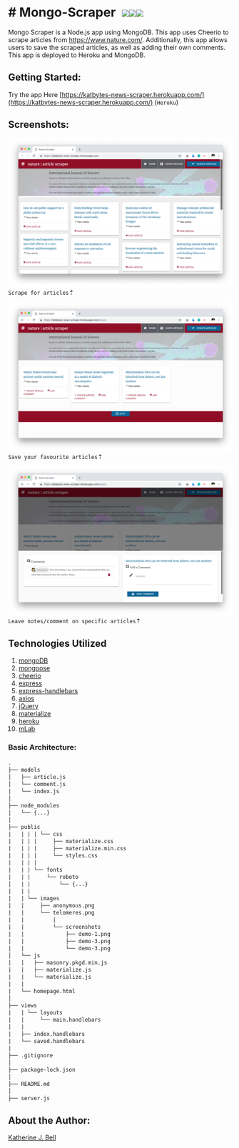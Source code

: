 # &#35; Mongo-Scraper&nbsp;&nbsp;<img src="https://img.icons8.com/color/48/000000/uk-news.png"><img src="https://img.icons8.com/color/48/000000/dna-helix.png"><img src="https://img.icons8.com/color/48/000000/microscope.png">

Mongo Scraper is a Node.js app using MongoDB. This app uses Cheerio to scrape articles from https://www.nature.com/. Additionally, this app allows users to save the scraped articles, as well as adding their own comments. This app is deployed to Heroku and MongoDB.

## Getting Started:
Try the app Here [https://katbytes-news-scraper.herokuapp.com/](https://katbytes-news-scraper.herokuapp.com/) (`Heroku`)

## Screenshots:
![Screenshot 1](/public/images/screenshots/demo-1.png)
`Scrape for articles`&#8673;

![Screenshot 2](/public/images/screenshots/demo-2.png)
`Save your favourite articles`&#8673;

![Screenshot 3](/public/images/screenshots/demo-3.png)
`Leave notes/comment on specific articles`&#8673;

## Technologies Utilized

01. [mongoDB](https://www.mongodb.com)
02. [mongoose](https://www.npmjs.com/package/mongoose)
03. [cheerio](https://www.npmjs.com/package/cheerio)
04. [express](https://www.npmjs.com/package/express)
05. [express-handlebars](https://www.npmjs.com/package/express-handlebars)
06. [axios](https://www.npmjs.com/package/axios)
07. [jQuery](https://jquery.com)
08. [materialize](http://materializecss.com)
09. [heroku](https://www.heroku.com)
10. [mLab](https://mlab.com)

### Basic Architecture:
```
.
├── models
│   ├── article.js
│   └── comment.js
|   └── index.js
│ 
├── node_modules
│   └── {...}
│
├── public
|   | | | └── css
|   | | |     ├── materialize.css
|   | | |     ├── materialize.min.css
|   | | |     └── styles.css
|   | | |
|   | | └── fonts
|   | |     └── roboto
│   | |         └── {...}
|   | |
|   | └── images
|   |     ├── anonymous.png
|   |     └── telomeres.png
|   |         |
|   |         └── screenshots
|   |             ├── demo-1.png
|   |             ├── demo-3.png
|   |             └── demo-3.png
│   └── js
|   |   ├── masonry.pkgd.min.js
|   |   ├── materialize.js
|   |   └── materialize.js
|   |
|   └── homepage.html
│
├── views
|   | └── layouts
|   |     └── main.handlebars
│   |
|   ├── index.handlebars
|   └── saved.handlebars
|
├── .gitignore
│ 
├── package-lock.json
│
├── README.md
│   
├── server.js

```
## About the Author:
[Katherine J. Bell](https://github.com/katbytes)
